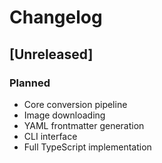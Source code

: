# Changelog

## [Unreleased]

### Planned
- Core conversion pipeline
- Image downloading
- YAML frontmatter generation
- CLI interface
- Full TypeScript implementation
